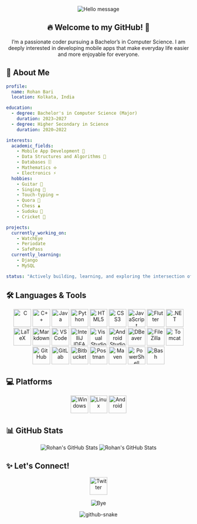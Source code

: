 <p align="center">
  <img src="https://capsule-render.vercel.app/api?type=waving&height=100&color=gradient&text=Enchanté!&fontColor=E1C16E&animation=fadeIn" alt="Hello message"/>
</p>

<h2 align="center">🔥 Welcome to my GitHub! 👋</h2>

<p align="center">I’m a passionate coder pursuing a Bachelor’s in Computer Science.
  I am deeply interested in developing mobile apps that make everyday life easier and more enjoyable for everyone.</p>


## 🌟 About Me

```yaml
profile:
  name: Rohan Bari
  location: Kolkata, India

education:
  - degree: Bachelor's in Computer Science (Major)
    duration: 2023–2027
  - degree: Higher Secondary in Science
    duration: 2020–2022

interests:
  academic_fields:
    - Mobile App Development 📱
    - Data Structures and Algorithms 🧩
    - Databases 🗄️
    - Mathematics ➗
    - Electronics ⚡
  hobbies:
    - Guitar 🎸
    - Singing 🎤
    - Touch-typing ⌨️
    - Quora 🧠
    - Chess ♟️
    - Sudoku 🔢
    - Cricket 🏏

projects:
  currently_working_on:
    - WatchEye
    - Periodate
    - SafePass
  currently_learning:
    - Django
    - MySQL

status: "Actively building, learning, and exploring the intersection of technology and creativity."
```

## 🛠 Languages & Tools

<p align="center">
  <img src="https://cdn.jsdelivr.net/gh/devicons/devicon/icons/c/c-original.svg" alt="C" height="48px" width="48px"/>
  <img src="https://cdn.jsdelivr.net/gh/devicons/devicon/icons/cplusplus/cplusplus-original.svg" alt="C++" height="48px" width="48px"/>
  <img src="https://cdn.jsdelivr.net/gh/devicons/devicon/icons/java/java-original.svg" alt="Java" height="48px" width="48px"/>
  <img src="https://cdn.jsdelivr.net/gh/devicons/devicon/icons/python/python-original.svg" alt="Python" height="48px" width="48px"/>
  <img src="https://cdn.jsdelivr.net/gh/devicons/devicon/icons/html5/html5-original.svg" alt="HTML5" height="48px" width="48px"/>
  <img src="https://cdn.jsdelivr.net/gh/devicons/devicon/icons/css3/css3-original-wordmark.svg" alt="CSS3" height="48px" width="48px"/>
  <img src="https://cdn.jsdelivr.net/gh/devicons/devicon/icons/javascript/javascript-original.svg" alt="JavaScript" height="48px" width="48px"/>
  <img src="https://cdn.jsdelivr.net/gh/devicons/devicon@latest/icons/flutter/flutter-original.svg" alt="Flutter" height="48px" width="48px"/>
  <img src="https://cdn.jsdelivr.net/gh/devicons/devicon/icons/dot-net/dot-net-original-wordmark.svg" alt=".NET" height="48px" width="48px"/>  
  <img src="https://cdn.jsdelivr.net/gh/devicons/devicon/icons/latex/latex-original.svg" alt="LaTeX" height="48px" width="48px"/>
  <img src="https://cdn.jsdelivr.net/gh/devicons/devicon/icons/markdown/markdown-original.svg" alt="Markdown" height="48px" width="48px"/>
  <img src="https://cdn.jsdelivr.net/gh/devicons/devicon/icons/vscode/vscode-original.svg" alt="VS Code" height="48px" width="48px"/>
  <img src="https://cdn.jsdelivr.net/gh/devicons/devicon/icons/intellij/intellij-original.svg" alt="IntelliJ IDEA" height="48px" width="48px"/>
  <img src="https://cdn.jsdelivr.net/gh/devicons/devicon/icons/visualstudio/visualstudio-original.svg" alt="Visual Studio" height="48px" width="48px"/>
  <img src="https://cdn.jsdelivr.net/gh/devicons/devicon/icons/androidstudio/androidstudio-original.svg" alt="Android Studio" height="48px" width="48px"/>
  <img src="https://cdn.jsdelivr.net/gh/devicons/devicon/icons/dbeaver/dbeaver-original.svg" alt="DBeaver" height="48px" width="48px"/>
  <img src="https://cdn.jsdelivr.net/gh/devicons/devicon/icons/filezilla/filezilla-original.svg" alt="FileZilla" height="48px" width="48px"/>
  <img src="https://cdn.jsdelivr.net/gh/devicons/devicon/icons/tomcat/tomcat-original.svg" alt="Tomcat" height="48px" width="48px"/>
  <img src="https://cdn.jsdelivr.net/gh/devicons/devicon/icons/github/github-original.svg" alt="GitHub" height="48px" width="48px"/>
  <img src="https://cdn.jsdelivr.net/gh/devicons/devicon/icons/gitlab/gitlab-original.svg" alt="GitLab" height="48px" width="48px"/>
  <img src="https://cdn.jsdelivr.net/gh/devicons/devicon/icons/bitbucket/bitbucket-original.svg" alt="Bitbucket" height="48px" width="48px"/>
  <img src="https://cdn.jsdelivr.net/gh/devicons/devicon/icons/postman/postman-original.svg" height="48px" width="48px" alt="Postman"/>
  <img src="https://cdn.jsdelivr.net/gh/devicons/devicon/icons/maven/maven-original-wordmark.svg" alt="Maven" height="48px" width="48px"/>
  <img src="https://cdn.jsdelivr.net/gh/devicons/devicon/icons/powershell/powershell-original.svg" height="48px" width="48px" alt="PowerShell"/>
  <img src="https://cdn.jsdelivr.net/gh/devicons/devicon/icons/bash/bash-original.svg" height="48px" width="48px" alt="Bash"/>
</p>

## 💻 Platforms

<p align="center">
  <img src="https://cdn.jsdelivr.net/gh/devicons/devicon/icons/windows8/windows8-original.svg" alt="Windows" height="48px" width="48px"/>
  <img src="https://cdn.jsdelivr.net/gh/devicons/devicon/icons/linux/linux-original.svg" alt="Linux" height="48px" width="48px"/>
  <img src="https://cdn.jsdelivr.net/gh/devicons/devicon/icons/android/android-plain-wordmark.svg" alt="Android" height="48px" width="48px"/>
</p>

## 📊 GitHub Stats

<p align="center">
  <img src="https://github-readme-stats.vercel.app/api?username=rohanbari&show_icons=true&theme=transparent&rank_icon=github" alt="Rohan's GitHub Stats" />
  <img src="https://github-readme-stats.vercel.app/api/top-langs/?username=rohanbari&langs_count=8&layout=compact" alt="Rohan's GitHub Stats" />
</p>

## ✨ Let's Connect!

<p align="center">
  <a href="https://x.com/TheRohanBari">
    <img src="https://cdn.jsdelivr.net/gh/devicons/devicon/icons/twitter/twitter-original.svg" alt="Twitter" height="48px" width="48px"/>
  </a>
</p>

<p align="center">
  <img src="https://capsule-render.vercel.app/api?type=waving&height=100&color=gradient&textBg=false&section=footer" alt="Bye"/>
</p>

<div align="center">
  <picture>
    <source media="(prefers-color-scheme: dark)" srcset="https://github.com/rohanbari/rohanbari/blob/output/github-contribution-grid-snake-dark.svg" />
    <source media="(prefers-color-scheme: light)" srcset="https://github.com/rohanbari/rohanbari/blob/output/github-contribution-grid-snake.svg" />
    <img alt="github-snake" src="github-snake.svg" />
  </picture>
</div>
